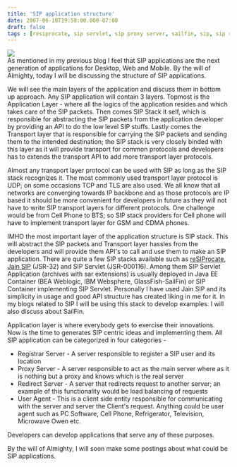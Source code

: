 ```yaml
---
title: 'SIP application structure'
date: 2007-06-10T19:58:00.000-07:00
draft: false
tags : [resiprocate, sip servlet, sip proxy server, sailfin, sip, sip registrar server, sip redirect server]
---
```


[![](http://1.bp.blogspot.com/_kWF3--nlqu8/Rmy7QEQm43I/AAAAAAAAAAY/ahXUgsaR4T0/s320/SIP+Application+Structure.png)](http://1.bp.blogspot.com/_kWF3--nlqu8/Rmy7QEQm43I/AAAAAAAAAAY/ahXUgsaR4T0/s1600-h/SIP+Application+Structure.png)  
As mentioned in my previous blog I feel that SIP applications are the next generation of applications for Desktop, Web and Mobile. By the will of Almighty, today I will be discussing the structure of SIP applications.  
  
We will see the main layers of the application and discuss them in bottom up approach. Any SIP application will contain 3 layers. Topmost is the Application Layer - where all the logics of the application resides and which takes care of the SIP packets. Then comes SIP Stack it self, which is responsible for abstracting the SIP packets from the application developer by providing an API to do the low level SIP stuffs. Lastly comes the Transport layer that is responsible for carrying the SIP packets and sending them to the intended destination; the SIP stack is very closely binded with this layer as it will provide transport for common protocols and developers has to extends the transport API to add more transport layer protocols.  
  
Almost any transport layer protocol can be used with SIP as long as the SIP stack recognizes it. The most commonly used transport layer protocol is UDP; on some occasions TCP and TLS are also used. We all know that all networks are converging towards IP backbone and as those protocols are IP based it should be more convenient for developers in future as they will not have to write SIP transport layers for different protocols. One challenge would be from Cell Phone to BTS; so SIP stack providers for Cell phone will have to implement transport layer for GSM and CDMA phones.  
  
IMHO the most important layer of the application structure is SIP stack. This will abstract the SIP packets and Transport layer hassles from the developers and will provide them API's to call and use them to make an SIP application. There are quite a few SIP stacks available such as [reSIProcate](http://www.resiprocate.org/), [Jain SIP](https://jain-sip.dev.java.net/) (JSR-32) and SIP Servlet (JSR-000116). Among them SIP Servlet Application (archives with sar extensions) is usually deployed in Java EE Container (BEA Weblogic, IBM Websphere, GlassFish-SailFin) or SIP Container implementing SIP Servlet. Personally I have used Jain SIP and its simplicity in usage and good API structure has created liking in me for it. In my blogs related to SIP I will be using this stack to develop examples. I will also discuss about SailFin.  
  
Application layer is where everybody gets to exercise their innovations. Now is the time to generates SIP centric ideas and implementing them. All SIP application can be categorized in four categories -  

*   Registrar Server - A server responsible to register a SIP user and its location
*   Proxy Server - A server responsible to act as the main server where as it is nothing but a proxy and knows which is the real server
*   Redirect Server - A server that redirects request to another server; an example of this functionality would be load balancing of requests
*   User Agent - This is a client side entity responsible for communicating with the server and server the Client's request. Anything could be user agent such as PC Software, Cell Phone, Refrigerator, Television, Microwave Owen etc.

Developers can develop applications that serve any of these purposes.  
  
By the will of Almighty, I will soon make some postings about what could be SIP applications.